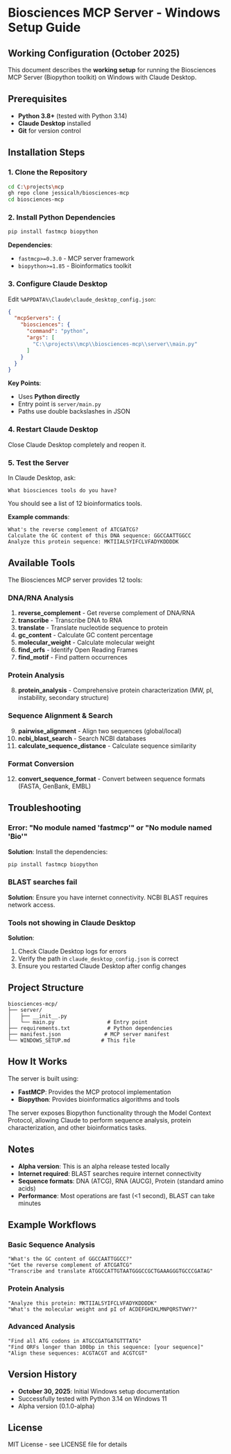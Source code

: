 # Biosciences MCP Server - Windows Setup Guide

## Working Configuration (October 2025)

This document describes the **working setup** for running the Biosciences MCP Server (Biopython toolkit) on Windows with Claude Desktop.

## Prerequisites

- **Python 3.8+** (tested with Python 3.14)
- **Claude Desktop** installed
- **Git** for version control

## Installation Steps

### 1. Clone the Repository

```bash
cd C:\projects\mcp
gh repo clone jessicalh/biosciences-mcp
cd biosciences-mcp
```

### 2. Install Python Dependencies

```bash
pip install fastmcp biopython
```

**Dependencies**:
- `fastmcp>=0.3.0` - MCP server framework
- `biopython>=1.85` - Bioinformatics toolkit

### 3. Configure Claude Desktop

Edit `%APPDATA%\Claude\claude_desktop_config.json`:

```json
{
  "mcpServers": {
    "biosciences": {
      "command": "python",
      "args": [
        "C:\\projects\\mcp\\biosciences-mcp\\server\\main.py"
      ]
    }
  }
}
```

**Key Points**:
- Uses **Python directly**
- Entry point is `server/main.py`
- Paths use double backslashes in JSON

### 4. Restart Claude Desktop

Close Claude Desktop completely and reopen it.

### 5. Test the Server

In Claude Desktop, ask:
```
What biosciences tools do you have?
```

You should see a list of 12 bioinformatics tools.

**Example commands**:
```
What's the reverse complement of ATCGATCG?
Calculate the GC content of this DNA sequence: GGCCAATTGGCC
Analyze this protein sequence: MKTIIALSYIFCLVFADYKDDDDK
```

## Available Tools

The Biosciences MCP server provides 12 tools:

### DNA/RNA Analysis
1. **reverse_complement** - Get reverse complement of DNA/RNA
2. **transcribe** - Transcribe DNA to RNA
3. **translate** - Translate nucleotide sequence to protein
4. **gc_content** - Calculate GC content percentage
5. **molecular_weight** - Calculate molecular weight
6. **find_orfs** - Identify Open Reading Frames
7. **find_motif** - Find pattern occurrences

### Protein Analysis
8. **protein_analysis** - Comprehensive protein characterization (MW, pI, instability, secondary structure)

### Sequence Alignment & Search
9. **pairwise_alignment** - Align two sequences (global/local)
10. **ncbi_blast_search** - Search NCBI databases
11. **calculate_sequence_distance** - Calculate sequence similarity

### Format Conversion
12. **convert_sequence_format** - Convert between sequence formats (FASTA, GenBank, EMBL)

## Troubleshooting

### Error: "No module named 'fastmcp'" or "No module named 'Bio'"

**Solution**: Install the dependencies:
```bash
pip install fastmcp biopython
```

### BLAST searches fail

**Solution**: Ensure you have internet connectivity. NCBI BLAST requires network access.

### Tools not showing in Claude Desktop

**Solution**:
1. Check Claude Desktop logs for errors
2. Verify the path in `claude_desktop_config.json` is correct
3. Ensure you restarted Claude Desktop after config changes

## Project Structure

```
biosciences-mcp/
├── server/
│   ├── __init__.py
│   └── main.py                 # Entry point
├── requirements.txt            # Python dependencies
├── manifest.json              # MCP server manifest
└── WINDOWS_SETUP.md          # This file
```

## How It Works

The server is built using:
- **FastMCP**: Provides the MCP protocol implementation
- **Biopython**: Provides bioinformatics algorithms and tools

The server exposes Biopython functionality through the Model Context Protocol, allowing Claude to perform sequence analysis, protein characterization, and other bioinformatics tasks.

## Notes

- **Alpha version**: This is an alpha release tested locally
- **Internet required**: BLAST searches require internet connectivity
- **Sequence formats**: DNA (ATCG), RNA (AUCG), Protein (standard amino acids)
- **Performance**: Most operations are fast (<1 second), BLAST can take minutes

## Example Workflows

### Basic Sequence Analysis
```
"What's the GC content of GGCCAATTGGCC?"
"Get the reverse complement of ATCGATCG"
"Transcribe and translate ATGGCCATTGTAATGGGCCGCTGAAAGGGTGCCCGATAG"
```

### Protein Analysis
```
"Analyze this protein: MKTIIALSYIFCLVFADYKDDDDK"
"What's the molecular weight and pI of ACDEFGHIKLMNPQRSTVWY?"
```

### Advanced Analysis
```
"Find all ATG codons in ATGCCGATGATGTTTATG"
"Find ORFs longer than 100bp in this sequence: [your sequence]"
"Align these sequences: ACGTACGT and ACGTCGT"
```

## Version History

- **October 30, 2025**: Initial Windows setup documentation
- Successfully tested with Python 3.14 on Windows 11
- Alpha version (0.1.0-alpha)

## License

MIT License - see LICENSE file for details
